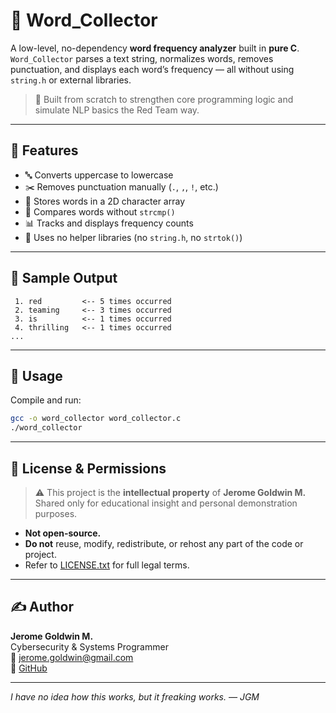 # 🧠 Word_Collector

A low-level, no-dependency **word frequency analyzer** built in **pure C**.  
`Word_Collector` parses a text string, normalizes words, removes punctuation, and displays each word’s frequency — all without using `string.h` or external libraries.

> 🔧 Built from scratch to strengthen core programming logic and simulate NLP basics the Red Team way.

---

## 🚀 Features

- 🔤 Converts uppercase to lowercase
- ✂️ Removes punctuation manually (`.`, `,`, `!`, etc.)
- 🧱 Stores words in a 2D character array
- 🔁 Compares words without `strcmp()`
- 📊 Tracks and displays frequency counts
- 🚫 Uses no helper libraries (no `string.h`, no `strtok()`)

---

## 🧪 Sample Output

```
 1. red         <-- 5 times occurred
 2. teaming     <-- 3 times occurred
 3. is          <-- 1 times occurred
 4. thrilling   <-- 1 times occurred
...
```

---

## 📜 Usage

Compile and run:

```bash
gcc -o word_collector word_collector.c
./word_collector
```

---

## 🛑 License & Permissions

> ⚠️ This project is the **intellectual property** of **Jerome Goldwin M.**  
> Shared only for educational insight and personal demonstration purposes.

- **Not open-source.**
- **Do not** reuse, modify, redistribute, or rehost any part of the code or project.
- Refer to [LICENSE.txt](./LICENSE.txt) for full legal terms.

---

## ✍️ Author

**Jerome Goldwin M.**  
Cybersecurity & Systems Programmer  
📧 jerome.goldwin@gmail.com  
🔗 [GitHub](https://github.com/Jerome-Goldwin)

---

_I have no idea how this works, but it freaking works. — JGM_

